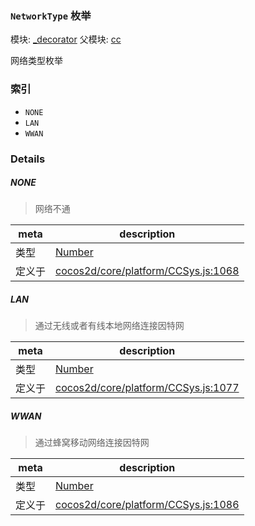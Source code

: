 ### `NetworkType` 枚举



模块: [_decorator](../modules/_decorator.md)
父模块: [cc](../modules/cc.md)


网络类型枚举


### 索引
  - `NONE`
  - `LAN`
  - `WWAN`

### Details


##### NONE

> 网络不通

| meta | description |
|------|-------------|
| 类型 | <a href="https://developer.mozilla.org/en/JavaScript/Reference/Global_Objects/Number" class="crosslink external" target="_blank">Number</a> |
| 定义于 | [cocos2d/core/platform/CCSys.js:1068](https://github.com/cocos-creator/engine/blob/4f734a806d1fd7c4073fb064fddc961384fe67af/cocos2d/core/platform/CCSys.js#L1068) |



##### LAN

> 通过无线或者有线本地网络连接因特网

| meta | description |
|------|-------------|
| 类型 | <a href="https://developer.mozilla.org/en/JavaScript/Reference/Global_Objects/Number" class="crosslink external" target="_blank">Number</a> |
| 定义于 | [cocos2d/core/platform/CCSys.js:1077](https://github.com/cocos-creator/engine/blob/4f734a806d1fd7c4073fb064fddc961384fe67af/cocos2d/core/platform/CCSys.js#L1077) |



##### WWAN

> 通过蜂窝移动网络连接因特网

| meta | description |
|------|-------------|
| 类型 | <a href="https://developer.mozilla.org/en/JavaScript/Reference/Global_Objects/Number" class="crosslink external" target="_blank">Number</a> |
| 定义于 | [cocos2d/core/platform/CCSys.js:1086](https://github.com/cocos-creator/engine/blob/4f734a806d1fd7c4073fb064fddc961384fe67af/cocos2d/core/platform/CCSys.js#L1086) |


